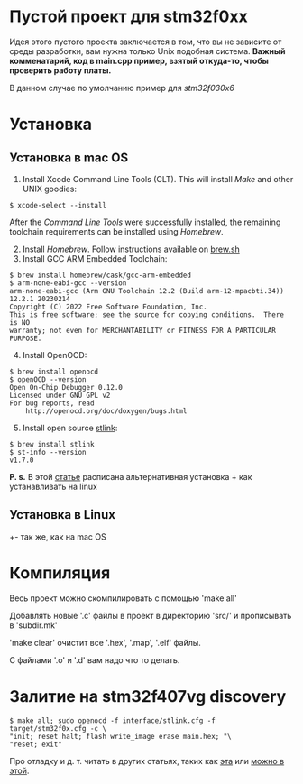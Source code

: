 # Пустой проект для stm32f0xx

Идея этого пустого проекта заключается в том, что вы не зависите от среды разработки, вам нужна только Unix
подобная система. **Важный комменатарий, код в main.cpp пример, взятый откуда-то, чтобы проверить работу платы.**

В данном случае по умолчанию пример для *stm32f030x6*

# Установка

## Установка в mac OS

1. Install Xcode Command Line Tools (CLT). This will install *Make* and other UNIX goodies:
```
$ xcode-select --install
```
After the *Command Line Tools* were successfully installed, the remaining toolchain requirements can be installed using *Homebrew*.

2. Install *Homebrew*. Follow instructions available on [brew.sh][Homebrew]
3. Install GCC ARM Embedded Toolchain:
```
$ brew install homebrew/cask/gcc-arm-embedded
$ arm-none-eabi-gcc --version
arm-none-eabi-gcc (Arm GNU Toolchain 12.2 (Build arm-12-mpacbti.34)) 12.2.1 20230214
Copyright (C) 2022 Free Software Foundation, Inc.
This is free software; see the source for copying conditions.  There is NO
warranty; not even for MERCHANTABILITY or FITNESS FOR A PARTICULAR PURPOSE.
```

4. Install OpenOCD:
```
$ brew install openocd
$ openOCD --version
Open On-Chip Debugger 0.12.0
Licensed under GNU GPL v2
For bug reports, read
	http://openocd.org/doc/doxygen/bugs.html
```

5. Install open source [stlink][texane/stlink]:
```
$ brew install stlink
$ st-info --version
v1.7.0
```

**P. s.** В этой [статье][altenativInstall] расписана альтернативная установка + как устанавливать на linux
 
## Установка в Linux

+- так же, как на mac OS

# Компиляция

Весь проект можно скомпилировать с помощью 'make all'

Добавлять новые '.с' файлы в проект в директорию 'src/' и прописывать в 'subdir.mk' 

'make clear' очистит все '.hex', '.map', '.elf' файлы.

С файлами '.o' и '.d' вам надо что то делать.

# Залитие на stm32f407vg discovery

```
$ make all; sudo openocd -f interface/stlink.cfg -f target/stm32f0x.cfg -c \
"init; reset halt; flash write_image erase main.hex; "\  
"reset; exit"
```

Про отладку и д. т. читать в других статьях, таких как [эта][altenativInstall] или [можно в этой][oldsiet].


[oldsiet]:https://eax.me/openocd/
[altenativInstall]:https://cxemotexnika.org/2020/09/programmirovanie-stm32h747i-disco-iz-komandnoj-stroki-linux-macos/
[GNU ARM Embedded Toolchain]:https://developer.arm.com/open-source/gnu-toolchain/gnu-rm
[OpenOCD]:http://openocd.org/
[texane/stlink]:https://github.com/texane/stlink
[Homebrew]:https://brew.sh/
